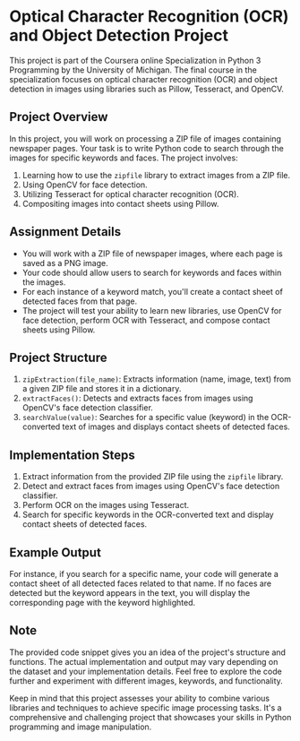 # Optical Character Recognition (OCR) and Object Detection Project

This project is part of the Coursera online Specialization in Python 3 Programming by the University of Michigan. The final course in the specialization focuses on optical character recognition (OCR) and object detection in images using libraries such as Pillow, Tesseract, and OpenCV.

## Project Overview

In this project, you will work on processing a ZIP file of images containing newspaper pages. Your task is to write Python code to search through the images for specific keywords and faces. The project involves:

1. Learning how to use the `zipfile` library to extract images from a ZIP file.
2. Using OpenCV for face detection.
3. Utilizing Tesseract for optical character recognition (OCR).
4. Compositing images into contact sheets using Pillow.

## Assignment Details

- You will work with a ZIP file of newspaper images, where each page is saved as a PNG image.
- Your code should allow users to search for keywords and faces within the images.
- For each instance of a keyword match, you'll create a contact sheet of detected faces from that page.
- The project will test your ability to learn new libraries, use OpenCV for face detection, perform OCR with Tesseract, and compose contact sheets using Pillow.

## Project Structure

1. `zipExtraction(file_name)`: Extracts information (name, image, text) from a given ZIP file and stores it in a dictionary.
2. `extractFaces()`: Detects and extracts faces from images using OpenCV's face detection classifier.
3. `searchValue(value)`: Searches for a specific value (keyword) in the OCR-converted text of images and displays contact sheets of detected faces.

## Implementation Steps

1. Extract information from the provided ZIP file using the `zipfile` library.
2. Detect and extract faces from images using OpenCV's face detection classifier.
3. Perform OCR on the images using Tesseract.
4. Search for specific keywords in the OCR-converted text and display contact sheets of detected faces.

## Example Output

For instance, if you search for a specific name, your code will generate a contact sheet of all detected faces related to that name. If no faces are detected but the keyword appears in the text, you will display the corresponding page with the keyword highlighted.

## Note

The provided code snippet gives you an idea of the project's structure and functions. The actual implementation and output may vary depending on the dataset and your implementation details. Feel free to explore the code further and experiment with different images, keywords, and functionality.

Keep in mind that this project assesses your ability to combine various libraries and techniques to achieve specific image processing tasks. It's a comprehensive and challenging project that showcases your skills in Python programming and image manipulation.

